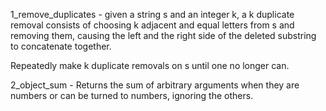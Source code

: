 1_remove_duplicates - given a string s and an integer k, a k duplicate removal consists of choosing k adjacent and equal letters from s and removing them, causing the left and the right side of the deleted substring to concatenate together.

Repeatedly make k duplicate removals on s until one no longer can.

2_object_sum - Returns the sum of arbitrary arguments when they are numbers or can be turned to numbers, ignoring the others.